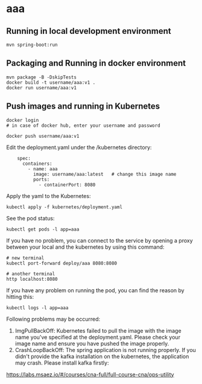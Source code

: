 # aaa

## Running in local development environment

```
mvn spring-boot:run
```

## Packaging and Running in docker environment

```
mvn package -B -DskipTests
docker build -t username/aaa:v1 .
docker run username/aaa:v1
```

## Push images and running in Kubernetes

```
docker login 
# in case of docker hub, enter your username and password

docker push username/aaa:v1
```

Edit the deployment.yaml under the /kubernetes directory:
```
    spec:
      containers:
        - name: aaa
          image: username/aaa:latest   # change this image name
          ports:
            - containerPort: 8080

```

Apply the yaml to the Kubernetes:
```
kubectl apply -f kubernetes/deployment.yaml
```

See the pod status:
```
kubectl get pods -l app=aaa
```

If you have no problem, you can connect to the service by opening a proxy between your local and the kubernetes by using this command:
```
# new terminal
kubectl port-forward deploy/aaa 8080:8080

# another terminal
http localhost:8080
```

If you have any problem on running the pod, you can find the reason by hitting this:
```
kubectl logs -l app=aaa
```

Following problems may be occurred:

1. ImgPullBackOff:  Kubernetes failed to pull the image with the image name you've specified at the deployment.yaml. Please check your image name and ensure you have pushed the image properly.
1. CrashLoopBackOff: The spring application is not running properly. If you didn't provide the kafka installation on the kubernetes, the application may crash. Please install kafka firstly:

https://labs.msaez.io/#/courses/cna-full/full-course-cna/ops-utility

